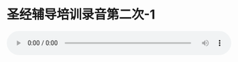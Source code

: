 # 圣经辅导培训录音第二次-1

<audio style="width: 100%;" preload="false" controls controlslist="nodownload"><source src="//file.simai.life/audio/mp3/old/12245.mp3" type="audio/mpeg">Your browser does not support the audio element.</audio>


